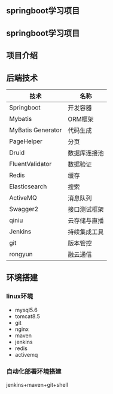 ## springboot学习项目

## springboot学习项目

## 项目介绍


## 后端技术
| 技术 | 名称 | 
|------| -----| 
|Springboot | 开发容器 |
|Mybatis | ORM框架 | 
|MyBatis Generator | 代码生成 | 
|PageHelper | 分页| 
|Druid | 数据库连接池|
|FluentValidator| 数据验证|
|Redis| 缓存|
|Elasticsearch| 搜索|
|ActiveMQ | 消息队列|
|Swagger2 | 接口测试框架|
|qiniu| 云存储与直播|
|Jenkins | 持续集成工具|
|git|版本管控|
|rongyun|融云通信|


## 环境搭建
### linux环境
* mysql5.6
* tomcat8.5
* git
* nginx
* maven
* jenkins
* redis
* activemq

### 自动化部署环境搭建
jenkins+maven+git+shell





